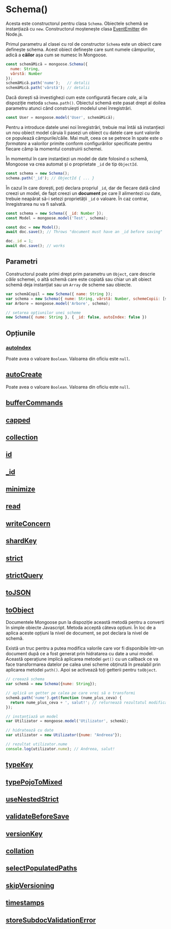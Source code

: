 # Schema()

Acesta este constructorul pentru clasa `Schema`. Obiectele schemă se instanțiază cu `new`. Constructorul moștenește clasa [EventEmitter](https://nodejs.org/api/events.html#events_class_eventemitter) din Node.js.

Primul parametru al clasei cu rol de constructor `Schema` este un obiect care definește schema. Acest obiect definește care sunt numele câmpurilor, adică a **căilor** așa cum se numesc în Mongoose.

```javascript
const schemăMică = mongoose.Schema({
  nume: String,
  vârstă: Number
});
schemăMică.path('nume');   // detalii
schemăMică.path('vârstă'); // detalii
```

Dacă dorești să investighezi cum este configurată fiecare *cale*, ai la dispoziție metoda `schema.path()`. Obiectul schemă este pasat drept al doilea parametru atunci când construiești modelul unei înregistrări.

```javascript
const User = mongoose.model('User', schemăMică);
```

Pentru a introduce datele unei noi înregistrări, trebuie mai întâi să instanțiezi un nou obiect model căruia îi pasezi un obiect cu datele care sunt valorile ce populează câmpurile/căile. Mai mult, ceea ce se petrece în spate este o *formatare* a valorilor primite conform configurărilor specificate pentru fiecare câmp la momentul construirii schemei.

În momentul în care instanțiezi un model de date folosind o schemă, Mongoose va crea automat și o proprietate `_id` de tip `ObjectId`.

```javascript
const schema = new Schema();
schema.path('_id'); // ObjectId { ... }
```

În cazul în care dorești, poți declara propriul `_id`, dar de fiecare dată când creezi un model, de fapt creezi un **document** pe care îl alimentezi cu date, trebuie neapărat să-i setezi proprietății `_id` o valoare. În caz contrar, înregistrarea nu va fi salvată.

```javascript
const schema = new Schema({ _id: Number });
const Model = mongoose.model('Test', schema);

const doc = new Model();
await doc.save(); // Throws "document must have an _id before saving"

doc._id = 1;
await doc.save(); // works
```

## Parametri

Constructorul poate primi drept prim parametru un `Object`, care descrie *căile* schemei, o altă schemă care este copiată sau chiar un alt obiect schemă deja instanțiat sau un `Array` de scheme sau obiecte.

```javascript
var schemăCopil = new Schema({ name: String });
var schema = new Schema({ nume: String, vârstă: Number, schemeCopii: [schemăCopil] });
var Arbore = mongoose.model('Arbore', schema);

// setarea opțiunilor unei scheme
new Schema({ nume: String }, { _id: false, autoIndex: false })
```

## Opțiunile

### [autoIndex](https://mongoosejs.com/docs/guide.html#autoIndex)

Poate avea o valoare `Boolean`. Valoarea din oficiu este `null`.

## [autoCreate](https://mongoosejs.com/docs/guide.html#autoCreate)

Poate avea o valoare `Boolean`. Valoarea din oficiu este `null`.

## [bufferCommands](https://mongoosejs.com/docs/guide.html#bufferCommands)

## [capped](https://mongoosejs.com/docs/guide.html#capped)

## [collection](https://mongoosejs.com/docs/guide.html#collection)

## [id](https://mongoosejs.com/docs/guide.html#id)

## [_id](https://mongoosejs.com/docs/guide.html#_id)

## [minimize](https://mongoosejs.com/docs/guide.html#minimize)

## [read](https://mongoosejs.com/docs/guide.html#read)

## [writeConcern](https://mongoosejs.com/docs/guide.html#writeConcern)

## [shardKey](https://mongoosejs.com/docs/guide.html#shardKey)

## [strict](https://mongoosejs.com/docs/guide.html#strict)

## [strictQuery](https://mongoosejs.com/docs/guide.html#strictQuery)

## [toJSON](https://mongoosejs.com/docs/guide.html#toJSON)

## [toObject](https://mongoosejs.com/docs/guide.html#toObject)

Documentele Mongoose pun la dispoziție această metodă pentru a converti în simple obiecte Javascript. Metoda acceptă câteva opțiuni. În loc de a aplica aceste opțiuni la nivel de document, se pot declara la nivel de schemă.

Există un truc pentru a putea modifica valorile care vor fi disponibile într-un document după ce a fost generat prin hidratarea cu date a unui model. Această operațiune implică aplicarea metodei `get()` cu un callback ce va face transformarea datelor pe calea unei scheme obținută în prealabil prin aplicarea metodei `path()`. Apoi se activează toți getterii pentru `toObject`.

```javascript
// creează schema
var schemă = new Schema({nume: String});

// aplică un getter pe calea pe care vrei să o transformi
schemă.path('nume').get(function (nume_plus_ceva) {
  return nume_plus_ceva + ', salut!'; // returnează rezultatul modificării datelor
});

// instanțiază un model
var Utilizator = mongoose.model('Utilizator', schemă);

// hidratează cu date
var utilizator = new Utilizator({nume: "Andreea"});

// rezultat utilizator.nume
console.log(utilizator.nume); // Andreea, salut!
```

## [typeKey](https://mongoosejs.com/docs/guide.html#typeKey)

## [typePojoToMixed](https://mongoosejs.com/docs/schematypes.html)

## [useNestedStrict](https://mongoosejs.com/docs/guide.html#useNestedStrict)

## [validateBeforeSave](https://mongoosejs.com/docs/guide.html#validateBeforeSave)

## [versionKey](https://mongoosejs.com/docs/guide.html#versionKey)

## [collation](https://mongoosejs.com/docs/guide.html#collation)

## [selectPopulatedPaths](https://mongoosejs.com/docs/guide.html#selectPopulatedPaths)

## [skipVersioning](https://mongoosejs.com/docs/guide.html#skipVersioning)

## [timestamps](https://mongoosejs.com/docs/guide.html#timestamps)

## [storeSubdocValidationError](https://mongoosejs.com/docs/guide.html#storeSubdocValidationError)
